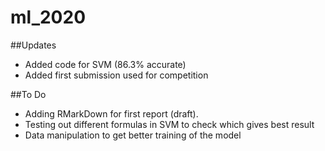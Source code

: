 # ml_2020
##Updates
- Added code for SVM (86.3% accurate)
- Added first submission used for competition

##To Do
- Adding RMarkDown for first report (draft).
- Testing out different formulas in SVM to check which gives best result
- Data manipulation to get better training of the model

